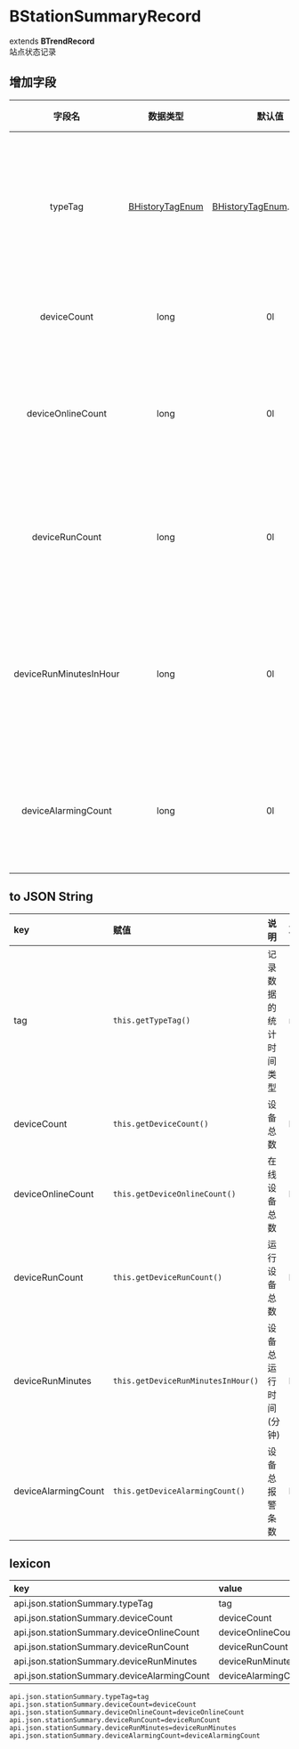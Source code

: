 # BStationSummaryRecord
extends **BTrendRecord**  
站点状态记录

## 增加字段
| 字段名 | 数据类型 | 默认值 | 说明 |
|:-------:|:------:|:-------:|:------------|
| typeTag | [BHistoryTagEnum](../enums/HistoryTagEnum.md) | [BHistoryTagEnum](../enums/HistoryTagEnum.md).DEFAULT | 记录数据的统计时间类型 |
| deviceCount | long | 0l | 设备总数量 |
| deviceOnlineCount | long | 0l | 周期内在线设备数量 |
| deviceRunCount | long | 0l | 周期内运行设备数量 |
| deviceRunMinutesInHour | long | 0l | 周期内设备运行总分钟数 |
| deviceAlarmingCount | long | 0l | 周期内报警设备数量 |

## to JSON String
| key | 赋值 | 说明 | 取值 |
|:-------|:------|:-------|:---------|
| tag | `this.getTypeTag()` | 记录数据的统计时间类型 | minute/hour/day/week/month/year/cov |
| deviceCount | `this.getDeviceCount()` | 设备总数 | long |
| deviceOnlineCount | `this.getDeviceOnlineCount()` | 在线设备总数 | long |
| deviceRunCount | `this.getDeviceRunCount()` | 运行设备总数 | long |
| deviceRunMinutes | `this.getDeviceRunMinutesInHour()` | 设备总运行时间(分钟) | long |
| deviceAlarmingCount | `this.getDeviceAlarmingCount()` | 设备总报警条数 | long |

## lexicon
| key | value |
|:-------|:------|
| api.json.stationSummary.typeTag | tag |
| api.json.stationSummary.deviceCount | deviceCount |
| api.json.stationSummary.deviceOnlineCount | deviceOnlineCount |
| api.json.stationSummary.deviceRunCount | deviceRunCount |
| api.json.stationSummary.deviceRunMinutes | deviceRunMinutes |
| api.json.stationSummary.deviceAlarmingCount | deviceAlarmingCount |

```
api.json.stationSummary.typeTag=tag
api.json.stationSummary.deviceCount=deviceCount
api.json.stationSummary.deviceOnlineCount=deviceOnlineCount
api.json.stationSummary.deviceRunCount=deviceRunCount
api.json.stationSummary.deviceRunMinutes=deviceRunMinutes
api.json.stationSummary.deviceAlarmingCount=deviceAlarmingCount
```